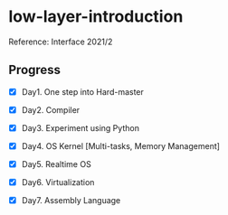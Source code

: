 # low-layer-introduction

Reference: Interface 2021/2

## Progress

- [x] Day1. One step into Hard-master
- [x] Day2. Compiler
- [x] Day3. Experiment using Python
- [x] Day4. OS Kernel [Multi-tasks, Memory Management]
- [x] Day5. Realtime OS
- [x] Day6. Virtualization
- [x] Day7. Assembly Language

